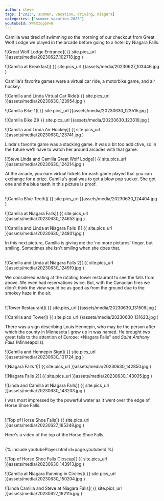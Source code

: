 ```yaml
---
author: steve
tags: ["2023", summer, vacation, driving, niagara]
categories: ["summer vacation 2023"]
youtubeId: XWsXIqgGVv0
---
```

Camilla was tired of swimming so the morning of our checkout from Great Wolf Lodge we played in the arcade before going to a hotel by Niagara Falls.  

![Great Wolf Lodge Entrance]( {{ site.pics_url }}assets/media/20230627_102718.jpg )
<br/>

![Camilla at Breakfast]( {{ site.pics_url }}assets/media/20230627_103446.jpg )
<br/>

Camilla's favorite games were a virtual car ride, a motorbike game, and air hockey.  

![Camilla and Linda Virtual Car Ride]( {{ site.pics_url }}assets/media/20230630_123954.jpg )
<br/>

![Camilla Bike 1]( {{ site.pics_url }}assets/media/20230630_123515.jpg )
<br/>

![Camilla Bike 2]( {{ site.pics_url }}assets/media/20230630_123619.jpg )
<br/>

![Camilla and Linda Air Hockey]( {{ site.pics_url }}assets/media/20230630_123741.jpg )
<br/>

Linda's favorite game was a stacking game. It was a bit too addictive, so in the future we'll have to watch her around arcades with that game. 
<br/>

![Steve Linda and Camilla Great Wolf Lodge]( {{ site.pics_url }}assets/media/20230630_124214.jpg )
<br/>

At the arcade, you earn virtual tickets for each game played that you can exchange for a prize.  Camilla's goal was to get a blow pop sucker.  She got one and the blue teeth in this picture is proof.  

<br/>
![Camilla Blue Teeth]( {{ site.pics_url }}assets/media/20230630_124404.jpg )
<br/>

![Camilla at Niagara Falls]( {{ site.pics_url }}assets/media/20230630_124653.jpg )
<br/>

![Camilla and Linda at Niagara Falls 1]( {{ site.pics_url }}assets/media/20230630_124801.jpg )
<br/>

In this next picture, Camilla is giving me the 'no more pictures' finger, but smiling. Sometimes she isn't smiling when she does that.  
<br/>

![Camilla and Linda at Niagara Falls 2]( {{ site.pics_url }}assets/media/20230630_124919.jpg )
<br/>

We considered eating at the rotating tower restaurant to see the falls from above.  We even had reservations twice.  But, with the Canadian fires we didn't think the view would be as good as from the ground due to the smokey haze in the air.  
<br/>

![Tower Restaurant]( {{ site.pics_url }}assets/media/20230630_131506.jpg )
<br/>

![Camilla and Tower]( {{ site.pics_url }}assets/media/20230630_131623.jpg )
<br/>

There was a sign describing Louis Hennepin, who may be the person after which the county in Minnesota I grew up in was named. He brought two great falls to the attention of Europe: *Niagara Falls" and *Saint Anthony Falls* (Minneapolis).
<br/>

![Camilla and Hennepin Sign]( {{ site.pics_url }}assets/media/20230630_131724.jpg )
<br/>

![Niagara Falls 1]( {{ site.pics_url }}assets/media/20230630_142850.jpg )
<br/>

![Niagara Falls 2]( {{ site.pics_url }}assets/media/20230630_143035.jpg )
<br/>

![Linda and Camilla at Niagara Falls]( {{ site.pics_url }}assets/media/20230630_143203.jpg )
<br/>

I was most impressed by the powerful water as it went over the edge of Horse Shoe Falls.  
<br/>

![Top of Horse Shoe Falls]( {{ site.pics_url }}assets/media/20230627_185348.jpg )
<br/>

Here's a video of the top of the Horse Shoe Falls.   

<br/>
{% include youtubePlayer.html id=page.youtubeId %}
<br/>

![Top of Horse Shoe Falls Closeup]( {{ site.pics_url }}assets/media/20230630_143913.jpg )
<br/>

![Camilla at Niagara Running in Circles]( {{ site.pics_url }}assets/media/20230630_150204.jpg )
<br/>

![Linda Camilla and Steve at Niagara Falls]( {{ site.pics_url }}assets/media/20230627_192115.jpg )
<br/>
